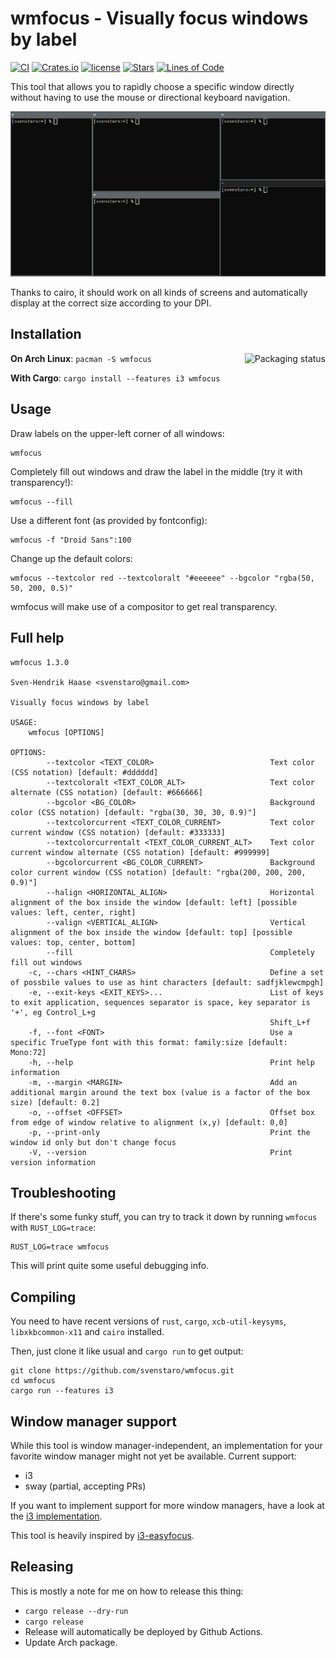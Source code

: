 # wmfocus - Visually focus windows by label

[![CI](https://github.com/svenstaro/wmfocus/workflows/CI/badge.svg)](https://github.com/svenstaro/wmfocus/actions)
[![Crates.io](https://img.shields.io/crates/v/wmfocus.svg)](https://crates.io/crates/wmfocus)
[![license](http://img.shields.io/badge/license-MIT-blue.svg)](https://github.com/svenstaro/wmfocus/blob/master/LICENSE)
[![Stars](https://img.shields.io/github/stars/svenstaro/wmfocus.svg)](https://github.com/svenstaro/wmfocus/stargazers)
[![Lines of Code](https://tokei.rs/b1/github/svenstaro/wmfocus)](https://github.com/svenstaro/wmfocus)

This tool that allows you to rapidly choose a specific window directly without having to use the mouse or directional keyboard navigation.

![Screen cast](cast.apng)

Thanks to cairo, it should work on all kinds of screens and automatically display at the correct size according to your DPI.


## Installation

<a href="https://repology.org/project/wmfocus/versions"><img align="right" src="https://repology.org/badge/vertical-allrepos/wmfocus.svg" alt="Packaging status"></a>

**On Arch Linux**: `pacman -S wmfocus`

**With Cargo**: `cargo install --features i3 wmfocus`

## Usage

Draw labels on the upper-left corner of all windows:

    wmfocus

Completely fill out windows and draw the label in the middle (try it with transparency!):

    wmfocus --fill

Use a different font (as provided by fontconfig):

    wmfocus -f "Droid Sans":100

Change up the default colors:

    wmfocus --textcolor red --textcoloralt "#eeeeee" --bgcolor "rgba(50, 50, 200, 0.5)"

wmfocus will make use of a compositor to get real transparency.

## Full help
```
wmfocus 1.3.0

Sven-Hendrik Haase <svenstaro@gmail.com>

Visually focus windows by label

USAGE:
    wmfocus [OPTIONS]

OPTIONS:
        --textcolor <TEXT_COLOR>                          Text color (CSS notation) [default: #dddddd]
        --textcoloralt <TEXT_COLOR_ALT>                   Text color alternate (CSS notation) [default: #666666]
        --bgcolor <BG_COLOR>                              Background color (CSS notation) [default: "rgba(30, 30, 30, 0.9)"]
        --textcolorcurrent <TEXT_COLOR_CURRENT>           Text color current window (CSS notation) [default: #333333]
        --textcolorcurrentalt <TEXT_COLOR_CURRENT_ALT>    Text color current window alternate (CSS notation) [default: #999999]
        --bgcolorcurrent <BG_COLOR_CURRENT>               Background color current window (CSS notation) [default: "rgba(200, 200, 200, 0.9)"]
        --halign <HORIZONTAL_ALIGN>                       Horizontal alignment of the box inside the window [default: left] [possible values: left, center, right]
        --valign <VERTICAL_ALIGN>                         Vertical alignment of the box inside the window [default: top] [possible values: top, center, bottom]
        --fill                                            Completely fill out windows
    -c, --chars <HINT_CHARS>                              Define a set of possbile values to use as hint characters [default: sadfjklewcmpgh]
    -e, --exit-keys <EXIT_KEYS>...                        List of keys to exit application, sequences separator is space, key separator is '+', eg Control_L+g
                                                          Shift_L+f
    -f, --font <FONT>                                     Use a specific TrueType font with this format: family:size [default: Mono:72]
    -h, --help                                            Print help information
    -m, --margin <MARGIN>                                 Add an additional margin around the text box (value is a factor of the box size) [default: 0.2]
    -o, --offset <OFFSET>                                 Offset box from edge of window relative to alignment (x,y) [default: 0,0]
    -p, --print-only                                      Print the window id only but don't change focus
    -V, --version                                         Print version information
```

## Troubleshooting

If there's some funky stuff, you can try to track it down by running `wmfocus` with `RUST_LOG=trace`:

    RUST_LOG=trace wmfocus

This will print quite some useful debugging info.


## Compiling

You need to have recent versions of `rust`, `cargo`, `xcb-util-keysyms`, `libxkbcommon-x11` and `cairo` installed.

Then, just clone it like usual and `cargo run` to get output:

    git clone https://github.com/svenstaro/wmfocus.git
    cd wmfocus
    cargo run --features i3


## Window manager support

While this tool is window manager-independent, an implementation for your favorite window manager might not yet be available. Current support:

- i3
- sway (partial, accepting PRs)

If you want to implement support for more window managers, have a look at the [i3 implementation](https://github.com/svenstaro/wmfocus/blob/master/src/wm_i3.rs).

This tool is heavily inspired by [i3-easyfocus](https://github.com/cornerman/i3-easyfocus).


## Releasing

This is mostly a note for me on how to release this thing:

- `cargo release --dry-run`
- `cargo release`
- Release will automatically be deployed by Github Actions.
- Update Arch package.
